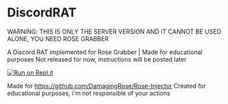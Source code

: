 # DiscordRAT
WARNING: THIS IS ONLY THE SERVER VERSION AND IT CANNOT BE USED ALONE, YOU NEED ROSE GRABBER

A Discord RAT implemented for Rose Grabber | Made for educational purposes
Not released for now, instructions will be posted later

[![Run on Repl.it](https://replit.com/badge/github/xpierroz/DiscordRAT)](https://replit.com/new/github/xpierroz/DiscordRAT)

Made for https://github.com/DamagingRose/Rose-Injector
Created for educational purposes, i'm not responsible of your actions
